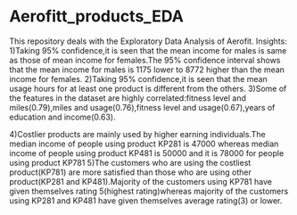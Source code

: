 # Aerofitt_products_EDA
This repository deals with the Exploratory Data Analysis of Aerofit.
Insights:
1)Taking 95% confidence,it is seen that the mean income for males is same as those of mean income for females.The 95% confidence interval shows that the mean income for males is 1175 lower to 8772 higher than the mean income for females.
2)Taking 95% confidence,it is seen that the mean usage hours for at least one product is different from the others.
3)Some of the features in the dataset are highly correlated:fitness level and miles(0.79),miles and usage(0.76),fitness level and usage(0.67),years of education and income(0.63).

4)Costlier products are mainly used by higher earning individuals.The median income of people using product KP281 is 47000 whereas median income of people using product KP481 is 50000 and it is 78000 for people using product KP781
5)The customers who are using the costliest product(KP781) are more satisfied than those who are using other product(KP281 and KP481).Majority of the customers using KP781 have given themselves rating 5(highest rating)whereas majority of the customers using KP281 and KP481 have given themselves average rating(3) or lower.
